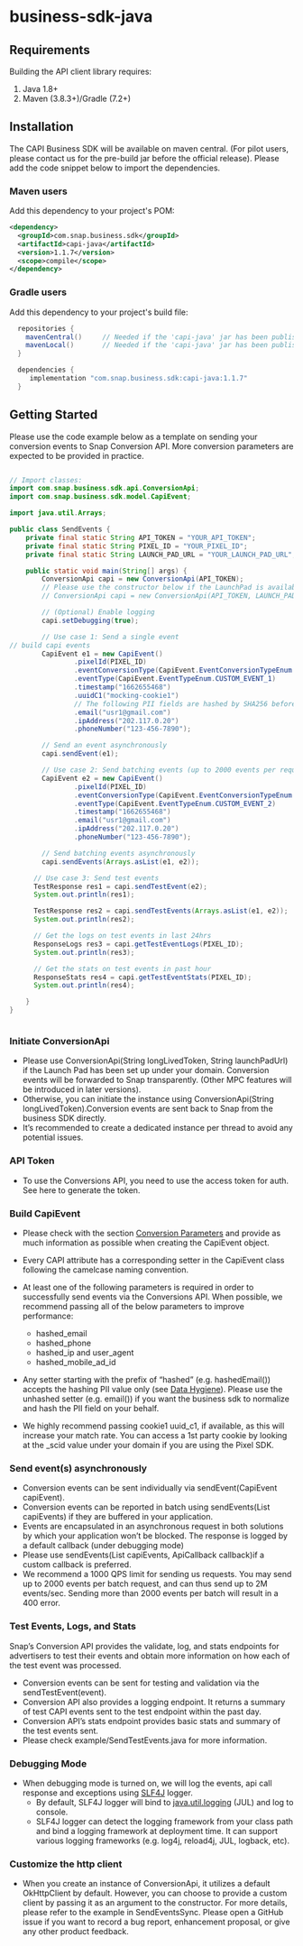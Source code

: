 # business-sdk-java


## Requirements

Building the API client library requires:
1. Java 1.8+
2. Maven (3.8.3+)/Gradle (7.2+)

## Installation

The CAPI Business SDK will be available on maven central. (For pilot users, please contact us for the pre-build jar before the official release). Please add the code snippet below to import the dependencies.

### Maven users

Add this dependency to your project's POM:

```xml
<dependency>
  <groupId>com.snap.business.sdk</groupId>
  <artifactId>capi-java</artifactId>
  <version>1.1.7</version>
  <scope>compile</scope>
</dependency>
```

### Gradle users

Add this dependency to your project's build file:

```groovy
  repositories {
    mavenCentral()     // Needed if the 'capi-java' jar has been published to maven central.
    mavenLocal()       // Needed if the 'capi-java' jar has been published to the local maven repo.
  }

  dependencies {
     implementation "com.snap.business.sdk:capi-java:1.1.7"
  }
```

## Getting Started

Please use the code example below as a template on sending your conversion events to Snap Conversion API. More conversion parameters are expected to be provided in practice.

```java

// Import classes:
import com.snap.business.sdk.api.ConversionApi;
import com.snap.business.sdk.model.CapiEvent;

import java.util.Arrays;

public class SendEvents {
    private final static String API_TOKEN = "YOUR_API_TOKEN";
    private final static String PIXEL_ID = "YOUR_PIXEL_ID";
    private final static String LAUNCH_PAD_URL = "YOUR_LAUNCH_PAD_URL";

    public static void main(String[] args) {
        ConversionApi capi = new ConversionApi(API_TOKEN);
        // Please use the constructor below if the LaunchPad is available.
        // ConversionApi capi = new ConversionApi(API_TOKEN, LAUNCH_PAD_URL);

        // (Optional) Enable logging
        capi.setDebugging(true);

        // Use case 1: Send a single event
// build capi events
        CapiEvent e1 = new CapiEvent()
                .pixelId(PIXEL_ID)
                .eventConversionType(CapiEvent.EventConversionTypeEnum.WEB)
                .eventType(CapiEvent.EventTypeEnum.CUSTOM_EVENT_1)
                .timestamp("1662655468")
                .uuidC1("mocking-cookie1")
                // The following PII fields are hashed by SHA256 before being sent to CAPI.
                .email("usr1@gmail.com")
                .ipAddress("202.117.0.20")
                .phoneNumber("123-456-7890");

        // Send an event asynchronously
        capi.sendEvent(e1);

        // Use case 2: Send batching events (up to 2000 events per request)
        CapiEvent e2 = new CapiEvent()
                .pixelId(PIXEL_ID)
                .eventConversionType(CapiEvent.EventConversionTypeEnum.WEB)
                .eventType(CapiEvent.EventTypeEnum.CUSTOM_EVENT_2)
                .timestamp("1662655468")
                .email("usr1@gmail.com")
                .ipAddress("202.117.0.20")
                .phoneNumber("123-456-7890");

        // Send batching events asynchronously
        capi.sendEvents(Arrays.asList(e1, e2));

      // Use case 3: Send test events
      TestResponse res1 = capi.sendTestEvent(e2);
      System.out.println(res1);

      TestResponse res2 = capi.sendTestEvents(Arrays.asList(e1, e2));
      System.out.println(res2);

      // Get the logs on test events in last 24hrs
      ResponseLogs res3 = capi.getTestEventLogs(PIXEL_ID);
      System.out.println(res3);

      // Get the stats on test events in past hour
      ResponseStats res4 = capi.getTestEventStats(PIXEL_ID);
      System.out.println(res4);

    }
}



```

### Initiate ConversionApi
- Please use ConversionApi(String longLivedToken, String launchPadUrl) if the Launch Pad has been set up under your domain. Conversion events will be forwarded to Snap transparently. (Other MPC features will be introduced in later versions).
- Otherwise, you can initiate the instance using ConversionApi(String longLivedToken).Conversion events are sent back to Snap from the business SDK directly.
- It’s recommended to create a dedicated instance per thread to avoid any potential issues.

### API Token
- To use the Conversions API, you need to use the access token for auth. See here to generate the token.

### Build CapiEvent
- Please check with the section [Conversion Parameters](https://marketingapi.snapchat.com/docs/conversion.html#additional-data-formatting-guidelines) and provide as much information as possible when creating the CapiEvent object.
- Every CAPI attribute has a corresponding setter in the CapiEvent class following the camelcase naming convention.
- At least one of the following parameters is required in order to successfully send events via the Conversions API. When possible, we recommend passing all of the below parameters to improve performance:

  - hashed_email
  - hashed_phone
  - hashed_ip and user_agent
  - hashed_mobile_ad_id

- Any setter starting with the prefix of “hashed” (e.g. hashedEmail()) accepts the hashing PII value only (see [Data Hygiene](https://marketingapi.snapchat.com/docs/conversion.html#data-hygiene)). Please use the unhashed setter (e.g. email()) if you want the business sdk to normalize and hash the PII field on your behalf.
- We highly recommend passing cookie1 uuid_c1, if available, as this will increase your match rate. You can access a 1st party cookie by looking at the _scid value under your domain if you are using the Pixel SDK.

### Send event(s) asynchronously
- Conversion events can be sent individually via sendEvent(CapiEvent capiEvent).
- Conversion events can be reported in batch using sendEvents(List<CapiEvent> capiEvents) if they are buffered in your application.
- Events are encapsulated in an asynchronous request in both solutions by which your application won’t be blocked. The response is logged by a default callback (under debugging mode)
- Please use sendEvents(List<CapiEvent> capiEvents, ApiCallback<Response> callback)if a custom callback is preferred.
- We recommend a 1000 QPS limit for sending us requests. You may send up to 2000 events per batch request, and can thus send up to 2M events/sec. Sending more than 2000 events per batch will result in a 400 error.

### Test Events, Logs, and Stats
Snap’s Conversion API provides the validate, log, and stats endpoints for advertisers to test their events and obtain more information on how each of the test event was processed.
- Conversion events can be sent for testing and validation via the sendTestEvent(event).
- Conversion API also provides a logging endpoint. It returns a summary of test CAPI events sent to the test endpoint within the past day.
- Conversion API’s stats endpoint provides basic stats and summary of the test events sent.
- Please check example/SendTestEvents.java for more information.

### Debugging Mode
- When debugging mode is turned on, we will log the events, api call response and exceptions using [SLF4J](https://www.slf4j.org/manual.html) logger.
  - By default, SLF4J logger will bind to [java.util.logging](https://www.slf4j.org/api/org/slf4j/jul/JDK14LoggerAdapter.html) (JUL) and log to console.
  - SLF4J logger can detect the logging framework from your class path and bind a logging framework at deployment time. It can support various logging frameworks (e.g. log4j, reload4j, JUL, logback, etc).

### Customize the http client
- When you create an instance of ConversionApi, it utilizes a default OkHttpClient by default. However, you can choose to provide a custom client by passing it as an argument to the constructor. For more details, please refer to the example in SendEventsSync.
Please open a GitHub issue if you want to record a bug report, enhancement proposal, or give any other product feedback.

